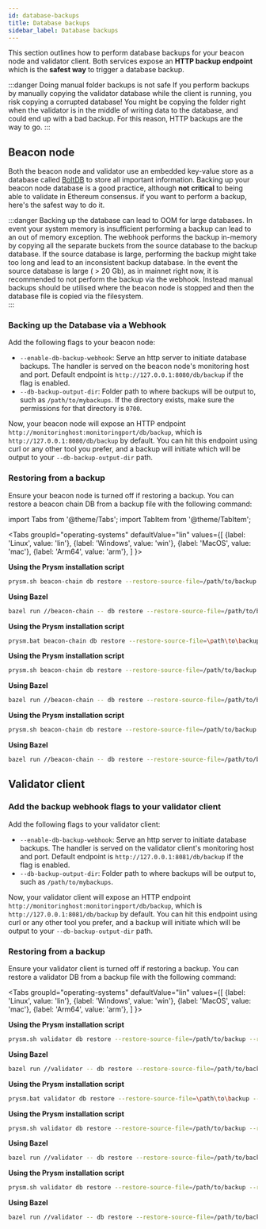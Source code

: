```yaml
---
id: database-backups
title: Database backups
sidebar_label: Database backups
---
```


This section outlines how to perform database backups for your beacon node and validator client. Both services expose an **HTTP backup endpoint** which is the **safest way** to trigger a database backup.

:::danger Doing manual folder backups is not safe
If you perform backups by manually copying the validator database while the client is running, you risk copying a corrupted database! You might be copying the folder right when the validator is in the middle of writing data to the database, and could end up with a bad backup. For this reason, HTTP backups are the way to go.
:::

## Beacon node

Both the beacon node and validator use an embedded key-value store as a database called [BoltDB](https://github.com/boltdb/bolt) to store all important information. Backing up your beacon node database is a good practice, although **not critical** to being able to validate in Ethereum consensus. if you want to perform a backup, here's the safest way to do it.

:::danger Backing up the database can lead to OOM for large databases. 
In event your system memory is insufficient performing a backup can lead to an out of memory exception. The webhook performs the backup in-memory by copying all the separate buckets from the source database to the backup database. If the source database is large, performing the backup might take too long and lead to an inconsistent backup database. In the event the source database is large ( > 20 Gb), as in mainnet right now, it is recommended to not perform the backup via the webhook. Instead manual backups should be utilised where the beacon node is stopped and then the database file is copied via the filesystem.  
:::

### Backing up the Database via a Webhook

Add the following flags to your beacon node:

- `--enable-db-backup-webhook`: Serve an http server to initiate database backups. The handler is served on the beacon node's monitoring host and port. Default endpoint is `http://127.0.0.1:8080/db/backup` if the flag is enabled.
- `--db-backup-output-dir`: Folder path to where backups will be output to, such as `/path/to/mybackups`. If the directory exists, make sure the permissions for that directory is `0700`.

Now, your beacon node will expose an HTTP endpoint `http://monitoringhost:monitoringport/db/backup`, which is `http://127.0.0.1:8080/db/backup` by default. You can hit this endpoint using curl or any other tool you prefer, and a backup will initiate which will be output to your `--db-backup-output-dir` path.

### Restoring from a backup

Ensure your beacon node is turned off if restoring a backup. You can restore a beacon chain DB from a backup file with the following command:

import Tabs from '@theme/Tabs';
import TabItem from '@theme/TabItem';

<Tabs
  groupId="operating-systems"
  defaultValue="lin"
  values={[
    {label: 'Linux', value: 'lin'},
    {label: 'Windows', value: 'win'},
    {label: 'MacOS', value: 'mac'},
    {label: 'Arm64', value: 'arm'},
  ]
}>
<TabItem value="lin">

**Using the Prysm installation script**

```sh
prysm.sh beacon-chain db restore --restore-source-file=/path/to/backup --restore-target-dir=/path/to/desired/datadir
```

**Using Bazel**

```sh
bazel run //beacon-chain -- db restore --restore-source-file=/path/to/backup --restore-target-dir=/path/to/desired/datadir
```

</TabItem>
<TabItem value="win">

**Using the Prysm installation script**

```sh
prysm.bat beacon-chain db restore --restore-source-file=\path\to\backup --restore-target-dir=\path\to\desired\datadir
```

</TabItem>
<TabItem value="mac">

**Using the Prysm installation script**

```sh
prysm.sh beacon-chain db restore --restore-source-file=/path/to/backup --restore-target-dir=/path/to/desired/datadir
```

**Using Bazel**

```sh
bazel run //beacon-chain -- db restore --restore-source-file=/path/to/backup --restore-target-dir=/path/to/desired/datadir
```

</TabItem>
<TabItem value="arm">

**Using the Prysm installation script**

```sh
prysm.sh beacon-chain db restore --restore-source-file=/path/to/backup --restore-target-dir=/path/to/desired/datadir
```

**Using Bazel**

```sh
bazel run //beacon-chain -- db restore --restore-source-file=/path/to/backup --restore-target-dir=/path/to/desired/datadir
```

</TabItem>
</Tabs>

## Validator client

### Add the backup webhook flags to your validator client 

Add the following flags to your validator client:

- `--enable-db-backup-webhook`: Serve an http server to initiate database backups. The handler is served on the validator client's monitoring host and port. Default endpoint is `http://127.0.0.1:8081/db/backup` if the flag is enabled.
- `--db-backup-output-dir`: Folder path to where backups will be output to, such as `/path/to/mybackups`.

Now, your validator client will expose an HTTP endpoint `http://monitoringhost:monitoringport/db/backup`, which is `http://127.0.0.1:8081/db/backup` by default. You can hit this endpoint using curl or any other tool you prefer, and a backup will initiate which will be output to your `--db-backup-output-dir` path.


### Restoring from a backup

Ensure your validator client is turned off if restoring a backup. You can restore a validator DB from a backup file with the following command:

<Tabs
  groupId="operating-systems"
  defaultValue="lin"
  values={[
    {label: 'Linux', value: 'lin'},
    {label: 'Windows', value: 'win'},
    {label: 'MacOS', value: 'mac'},
    {label: 'Arm64', value: 'arm'},
  ]
}>
<TabItem value="lin">

**Using the Prysm installation script**

```sh
prysm.sh validator db restore --restore-source-file=/path/to/backup --restore-target-dir=/path/to/desired/datadir
```

**Using Bazel**

```sh
bazel run //validator -- db restore --restore-source-file=/path/to/backup --restore-target-dir=/path/to/desired/datadir
```

</TabItem>
<TabItem value="win">

**Using the Prysm installation script**

```sh
prysm.bat validator db restore --restore-source-file=\path\to\backup --restore-target-dir=\path\to\desired\datadir
```

</TabItem>
<TabItem value="mac">

**Using the Prysm installation script**

```sh
prysm.sh validator db restore --restore-source-file=/path/to/backup --restore-target-dir=/path/to/desired/datadir
```

**Using Bazel**

```sh
bazel run //validator -- db restore --restore-source-file=/path/to/backup --restore-target-dir=/path/to/desired/datadir
```

</TabItem>
<TabItem value="arm">

**Using the Prysm installation script**

```sh
prysm.sh validator db restore --restore-source-file=/path/to/backup --restore-target-dir=/path/to/desired/datadir
```

**Using Bazel**

```sh
bazel run //validator -- db restore --restore-source-file=/path/to/backup --restore-target-dir=/path/to/desired/datadir
```

</TabItem>
</Tabs>
